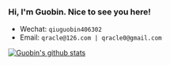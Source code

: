 ### Hi, I'm Guobin. Nice to see you here!

- Wechat: `qiuguobin406302`
- Email: `qracle@126.com | qracle0@gmail.com`

[![Guobin's github stats](https://github-readme-stats.vercel.app/api?username=guobinqiu&count_private=true&show_icons=true)](https://github.com/anuraghazra/github-readme-stats)

